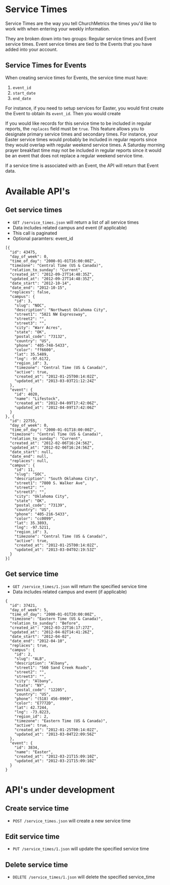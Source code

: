 # Service Times

Service Times are the way you tell ChurchMetrics the times you'd like to work with when entering your weekly information.

They are broken down into two groups: Regular service times and Event service times. Event service times are tied to the Events that you have added into your account.

## Service Times for Events

When creating service times for Events, the service time must have:

1. `event_id`
2. `start_date`
3. `end_date`

For instance, if you need to setup services for Easter, you would first create the Event to obtain its `event_id`. Then you would create 

If you would like records for this service time to be included in regular reports, the `replaces` field must be `true`. This feature allows you to designate primary service times and secondary times. For instance, your Easter service times would probably be included in regular reports since they would overlap with regular weekend service times. A Saturday morning prayer breakfast time may not be included in regular reports since it would be an event that does not replace a regular weekend service time.

If a service time is associated with an Event, the API will return that Event data.


# Available API's

## Get service times

* `GET /service_times.json` will return a list of all service times
* Data includes related campus and event (if applicable)
* This call is paginated
* Optional paramters: event_id

```
[{
  "id": 43475,
  "day_of_week": 0,
  "time_of_day": "2000-01-01T16:00:00Z",
  "timezone": "Central Time (US & Canada)",
  "relation_to_sunday": "Current",
  "created_at": "2012-09-27T14:48:35Z",
  "updated_at": "2012-09-27T14:48:35Z",
  "date_start": "2012-10-14",
  "date_end": "2012-10-15",
  "replaces": false,
  "campus": {
    "id": 3,
    "slug": "NOC",
    "description": "Northwest Oklahoma City",
    "street1": "5821 NW Expressway",
    "street2": "",
    "street3": "",
    "city": "Warr Acres",
    "state": "OK",
    "postal_code": "73132",
    "country": "US",
    "phone": "405-748-5433",
    "color": "ff6600",
    "lat": 35.5489,
    "lng": -97.6172,
    "region_id": 3,
    "timezone": "Central Time (US & Canada)",
    "active": true,
    "created_at": "2012-01-25T00:14:02Z",
    "updated_at": "2013-03-03T21:12:24Z"
  },
  "event": {
    "id": 4020,
    "name": "Lifestock",
    "created_at": "2012-04-09T17:42:06Z",
    "updated_at": "2012-04-09T17:42:06Z"
  }
}, {
  "id": 22755,
  "day_of_week": 0,
  "time_of_day": "2000-01-01T18:00:00Z",
  "timezone": "Central Time (US & Canada)",
  "relation_to_sunday": "Current",
  "created_at": "2012-02-06T16:24:56Z",
  "updated_at": "2012-02-06T16:24:56Z",
  "date_start": null,
  "date_end": null,
  "replaces": null,
  "campus": {
    "id": 11,
    "slug": "SOC",
    "description": "South Oklahoma City",
    "street1": "7800 S. Walker Ave",
    "street2": "",
    "street3": "",
    "city": "Oklahoma City",
    "state": "OK",
    "postal_code": "73139",
    "country": "US",
    "phone": "405-216-5433",
    "color": "cc0099",
    "lat": 35.3893,
    "lng": -97.5211,
    "region_id": 3,
    "timezone": "Central Time (US & Canada)",
    "active": true,
    "created_at": "2012-01-25T00:14:02Z",
    "updated_at": "2013-03-04T02:19:53Z"
  }
}]
```


## Get service time

* `GET /service_times/1.json` will return the specified service time
* Data includes related campus and event (if applicable)

```
{
  "id": 37421,
  "day_of_week": 5,
  "time_of_day": "2000-01-01T20:00:00Z",
  "timezone": "Eastern Time (US & Canada)",
  "relation_to_sunday": "Before",
  "created_at": "2012-03-22T16:17:27Z",
  "updated_at": "2012-04-02T14:41:26Z",
  "date_start": "2012-04-02",
  "date_end": "2012-04-10",
  "replaces": true,
  "campus": {
    "id": 2,
    "slug": "ALB",
    "description": "Albany",
    "street1": "560 Sand Creek Roads",
    "street2": "",
    "street3": "",
    "city": "Albany",
    "state": "NY",
    "postal_code": "12205",
    "country": "US",
    "phone": "(518) 456-0969",
    "color": "E7772D",
    "lat": 42.7244,
    "lng": -73.8223,
    "region_id": 2,
    "timezone": "Eastern Time (US & Canada)",
    "active": true,
    "created_at": "2012-01-25T00:14:02Z",
    "updated_at": "2013-03-04T22:09:56Z"
  },
  "event": {
    "id": 3834,
    "name": "Easter",
    "created_at": "2012-03-21T15:09:10Z",
    "updated_at": "2012-03-21T15:09:10Z"
  }
}
```

# API's under development

## Create service time

* `POST /service_times.json` will create a new service time

## Edit service time

* `PUT /service_times/1.json` will update the specified service time

## Delete service time

* `DELETE /service_times/1.json` will delete the specified service_time
